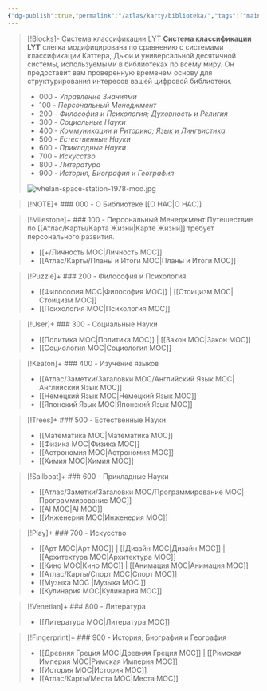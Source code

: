 ```yaml
---
{"dg-publish":true,"permalink":"/atlas/karty/biblioteka/","tags":["main-map","gardenEntry"],"noteIcon":"","created":"2023-12-10T01:48:20.000+05:00"}
---
```



> [!Blocks]- Система классификации LYT
> **Система классификации LYT** слегка модифицирована по сравнению с системами классификации Каттера, Дьюи и универсальной десятичной системы, используемыми в библиотеках по всему миру. Он предоставит вам проверенную временем основу для структурирования интересов вашей цифровой библиотеки.
>
> - 000 - *Управление Знаниями*
> - 100  - *Персональный Менеджмент*
> - 200 - *Философия и Психология; Духовность и Религия*
> - 300 - *Социальные Науки*
> - 400 - *Коммуникации и Риторика; Язык и Лингвистика*
> - 500 - *Естественные Науки*
> - 600 - *Прикладные Науки*
> - 700 - *Искусство*
> - 800 - *Литература*
> - 900 - *История, Биография и География*
> 
> ![whelan-space-station-1978-mod.jpg](/img/user/%D0%90%D1%82%D0%BB%D0%B0%D1%81/%D0%A3%D1%82%D0%B8%D0%BB%D0%B8%D1%82%D1%8B/%D0%A4%D0%B0%D0%B9%D0%BB%D1%8B/whelan-space-station-1978-mod.jpg)
> 

> [!NOTE]+ ### 000 - О Библиотеке
> [[О НАС\|О НАС]]

> [!Milestone]+ ### 100 - Персональный Менеджмент
> Путешествие по [[Атлас/Карты/Карта Жизни\|Карте Жизни]] требует персонального развития.
> 
> - [[+/Личность MOC\|Личность MOC]]
> - [[Атлас/Карты/Планы и Итоги MOC\|Планы и Итоги MOC]]

> [!Puzzle]+ ### 200 - Философия и Психология
> - [[Философия MOC\|Философия MOC]] | [[Стоицизм MOC\|Стоицизм MOC]]
> - [[Психология MOC\|Психология MOC]]

> [!User]+ ### 300 - Социальные Науки
> - [[Политика MOC\|Политика MOC]] | [[Закон MOC\|Закон MOC]] 
> - [[Социология MOC\|Социология MOC]]

> [!Keaton]+ ### 400 - Изучение языков
> 
> - [[Атлас/Заметки/Загаловки MOC/Английский Язык MOC\|Английский Язык MOC]]
> - [[Немецкий Язык MOC\|Немецкий Язык MOC]]
> - [[Японский Язык MOC\|Японский Язык MOC]]

> [!Trees]+ ### 500 - Естественные Науки
> - [[Математика MOC\|Математика MOC]]
> - [[Физика MOC\|Физика MOC]]
> - [[Астрономия MOC\|Астрономия MOC]]
> - [[Химия MOC\|Химия MOC]]
> 

> [!Sailboat]+ ### 600 - Прикладные Науки
> -  [[Атлас/Заметки/Загаловки MOC/Программирование MOC\|Программирование MOC]]
> - [[AI MOC\|AI MOC]] 
> - [[Инженерия MOC\|Инженерия MOC]]

> [!Play]+ ### 700 - Искусство
> 
> - [[Арт MOC\|Арт MOC]] | [[Дизайн MOC\|Дизайн MOC]] | [[Архитектура MOC\|Архитектура MOC]]  
> - [[Кино MOC\|Кино MOC]] | [[Анимация MOC\|Анимация MOC]]
> - [[Атлас/Карты/Спорт MOC\|Спорт MOC]]
> - [[Музыка MOC \|Музыка MOC ]]
> - [[Кулинария MOC\|Кулинария MOC]]

> [!Venetian]+ ### 800 - Литература
> - [[Литература MOC\|Литература MOC]]

> [!Fingerprint]+ ### 900 - История, Биография и География
> - [[Древняя Греция MOC\|Древняя Греция MOC]] | [[Римская Империя MOC\|Римская Империя MOC]]
> - [[История MOC\|История MOC]] 
> - [[Атлас/Карты/Места MOC\|Места MOC]]

